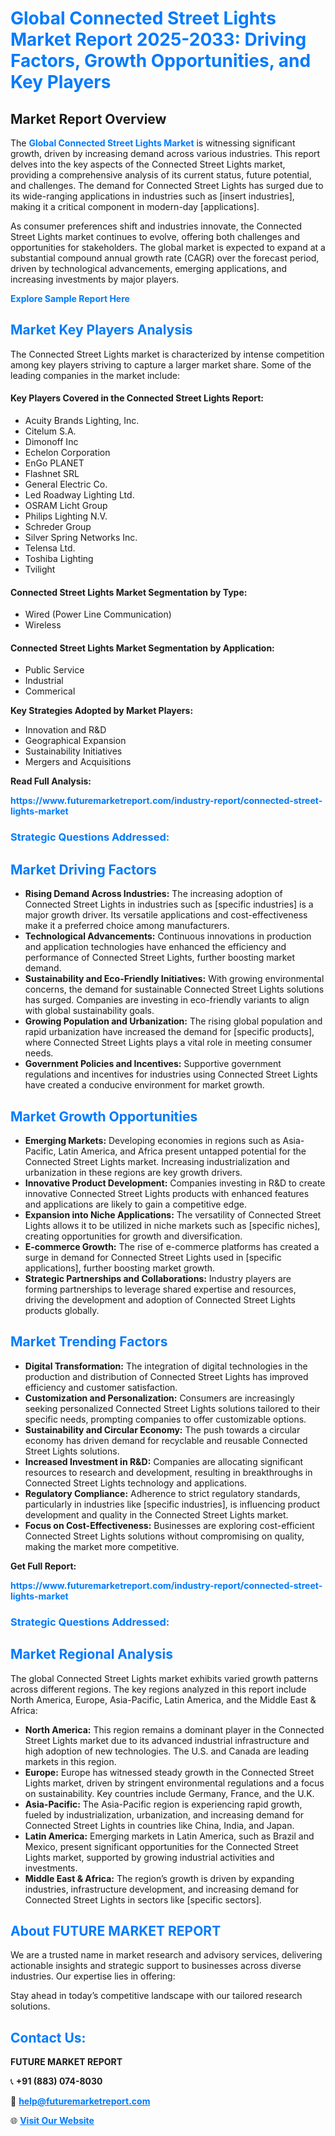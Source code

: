 <h1 style="color: #007BFF;">Global Connected Street Lights Market Report 2025-2033: Driving Factors, Growth Opportunities, and Key Players</h1>

<section id="overview">
<h2>Market Report Overview</h2>
<p>The <a href="https://www.futuremarketreport.com/industry-report/connected-street-lights-market" style="color: #007BFF; text-decoration: none;"><strong>Global Connected Street Lights Market</strong></a> is witnessing significant growth, driven by increasing demand across various industries. This report delves into the key aspects of the Connected Street Lights market, providing a comprehensive analysis of its current status, future potential, and challenges. The demand for Connected Street Lights has surged due to its wide-ranging applications in industries such as [insert industries], making it a critical component in modern-day [applications].</p>
<p>As consumer preferences shift and industries innovate, the Connected Street Lights market continues to evolve, offering both challenges and opportunities for stakeholders. The global market is expected to expand at a substantial compound annual growth rate (CAGR) over the forecast period, driven by technological advancements, emerging applications, and increasing investments by major players.</p>
</section>

<section id="overview">
<p><a href="https://www.futuremarketreport.com/request-sample/reportId=55563" style="color: #007BFF; text-decoration: none;"><strong>Explore Sample Report Here</strong></a></p>
</section>

<section id="key-players">
<h2 style="color: #007BFF;">Market Key Players Analysis</h2>
<p>The Connected Street Lights market is characterized by intense competition among key players striving to capture a larger market share. Some of the leading companies in the market include:</p>
<h4>Key Players Covered in the Connected Street Lights Report:</h4>
<ul><li>Acuity Brands Lighting, Inc.</li><li>Citelum S.A.</li><li>Dimonoff Inc</li><li>Echelon Corporation</li><li>EnGo PLANET</li><li>Flashnet SRL</li><li>General Electric Co.</li><li>Led Roadway Lighting Ltd.</li><li>OSRAM Licht Group</li><li>Philips Lighting N.V.</li><li>Schreder Group</li><li>Silver Spring Networks Inc.</li><li>Telensa Ltd.</li><li>Toshiba Lighting</li><li>Tvilight</li></ul>
<h4>Connected Street Lights Market Segmentation by Type:</h4>
<ul><li>Wired (Power Line Communication)</li><li>Wireless</li></ul>

<h4>Connected Street Lights Market Segmentation by Application:</h4>
<ul><li>Public Service</li><li>Industrial</li><li>Commerical</li></ul>
<p><strong>Key Strategies Adopted by Market Players:</strong></p>
<ul>
<li>Innovation and R&D</li>
<li>Geographical Expansion</li>
<li>Sustainability Initiatives</li>
<li>Mergers and Acquisitions</li>
</ul>
</section>

<section>
<p><strong>Read Full Analysis: </strong></p><a href="https://www.futuremarketreport.com/industry-report/connected-street-lights-market" style="color: #007BFF; text-decoration: none;"><strong>https://www.futuremarketreport.com/industry-report/connected-street-lights-market</strong></a>
<h3 style="color: #007BFF;">Strategic Questions Addressed:</h3>
</section>

<section id="driving-factors">
<h2 style="color: #007BFF;">Market Driving Factors</h2>
<ul>
<li><strong>Rising Demand Across Industries:</strong> The increasing adoption of Connected Street Lights in industries such as [specific industries] is a major growth driver. Its versatile applications and cost-effectiveness make it a preferred choice among manufacturers.</li>
<li><strong>Technological Advancements:</strong> Continuous innovations in production and application technologies have enhanced the efficiency and performance of Connected Street Lights, further boosting market demand.</li>
<li><strong>Sustainability and Eco-Friendly Initiatives:</strong> With growing environmental concerns, the demand for sustainable Connected Street Lights solutions has surged. Companies are investing in eco-friendly variants to align with global sustainability goals.</li>
<li><strong>Growing Population and Urbanization:</strong> The rising global population and rapid urbanization have increased the demand for [specific products], where Connected Street Lights plays a vital role in meeting consumer needs.</li>
<li><strong>Government Policies and Incentives:</strong> Supportive government regulations and incentives for industries using Connected Street Lights have created a conducive environment for market growth.</li>
</ul>
</section>

<section id="growth-opportunities">
<h2 style="color: #007BFF;">Market Growth Opportunities</h2>
<ul>
<li><strong>Emerging Markets:</strong> Developing economies in regions such as Asia-Pacific, Latin America, and Africa present untapped potential for the Connected Street Lights market. Increasing industrialization and urbanization in these regions are key growth drivers.</li>
<li><strong>Innovative Product Development:</strong> Companies investing in R&D to create innovative Connected Street Lights products with enhanced features and applications are likely to gain a competitive edge.</li>
<li><strong>Expansion into Niche Applications:</strong> The versatility of Connected Street Lights allows it to be utilized in niche markets such as [specific niches], creating opportunities for growth and diversification.</li>
<li><strong>E-commerce Growth:</strong> The rise of e-commerce platforms has created a surge in demand for Connected Street Lights used in [specific applications], further boosting market growth.</li>
<li><strong>Strategic Partnerships and Collaborations:</strong> Industry players are forming partnerships to leverage shared expertise and resources, driving the development and adoption of Connected Street Lights products globally.</li>
</ul>
</section>

<section id="trending-factors">
<h2 style="color: #007BFF;">Market Trending Factors</h2>
<ul>
<li><strong>Digital Transformation:</strong> The integration of digital technologies in the production and distribution of Connected Street Lights has improved efficiency and customer satisfaction.</li>
<li><strong>Customization and Personalization:</strong> Consumers are increasingly seeking personalized Connected Street Lights solutions tailored to their specific needs, prompting companies to offer customizable options.</li>
<li><strong>Sustainability and Circular Economy:</strong> The push towards a circular economy has driven demand for recyclable and reusable Connected Street Lights solutions.</li>
<li><strong>Increased Investment in R&D:</strong> Companies are allocating significant resources to research and development, resulting in breakthroughs in Connected Street Lights technology and applications.</li>
<li><strong>Regulatory Compliance:</strong> Adherence to strict regulatory standards, particularly in industries like [specific industries], is influencing product development and quality in the Connected Street Lights market.</li>
<li><strong>Focus on Cost-Effectiveness:</strong> Businesses are exploring cost-efficient Connected Street Lights solutions without compromising on quality, making the market more competitive.</li>
</ul>
</section>

<section>
<p><strong>Get Full Report: </strong></p><a href="https://www.futuremarketreport.com/industry-report/connected-street-lights-market" style="color: #007BFF; text-decoration: none;"><strong>https://www.futuremarketreport.com/industry-report/connected-street-lights-market</strong></a>
<h3 style="color: #007BFF;">Strategic Questions Addressed:</h3>
</section>


<section id="regional-analysis">
<h2 style="color: #007BFF;">Market Regional Analysis</h2>
<p>The global Connected Street Lights market exhibits varied growth patterns across different regions. The key regions analyzed in this report include North America, Europe, Asia-Pacific, Latin America, and the Middle East & Africa:</p>
<ul>
<li><strong>North America:</strong> This region remains a dominant player in the Connected Street Lights market due to its advanced industrial infrastructure and high adoption of new technologies. The U.S. and Canada are leading markets in this region.</li>
<li><strong>Europe:</strong> Europe has witnessed steady growth in the Connected Street Lights market, driven by stringent environmental regulations and a focus on sustainability. Key countries include Germany, France, and the U.K.</li>
<li><strong>Asia-Pacific:</strong> The Asia-Pacific region is experiencing rapid growth, fueled by industrialization, urbanization, and increasing demand for Connected Street Lights in countries like China, India, and Japan.</li>
<li><strong>Latin America:</strong> Emerging markets in Latin America, such as Brazil and Mexico, present significant opportunities for the Connected Street Lights market, supported by growing industrial activities and investments.</li>
<li><strong>Middle East & Africa:</strong> The region’s growth is driven by expanding industries, infrastructure development, and increasing demand for Connected Street Lights in sectors like [specific sectors].</li>
</ul>
</section>

<footer>
<h2 style="color: #007BFF;">About FUTURE MARKET REPORT</h2>
<p>We are a trusted name in market research and advisory services, delivering actionable insights and strategic support to businesses across diverse industries. Our expertise lies in offering:</p>

<p>Stay ahead in today’s competitive landscape with our tailored research solutions.</p>

<h2 style="color: #007BFF;">Contact Us:</h2>
<p><strong>FUTURE MARKET REPORT</strong></p>
<p>📞 <strong>+91 (883) 074-8030</strong></p>
<p>📧 <strong><a href="mailto:help@futuremarketreport.com" style="color: #007BFF;">help@futuremarketreport.com</a></strong></p>
<p>🌐 <strong><a href="https://www.futuremarketreport.com/" style="color: #007BFF;">Visit Our Website</a></strong></p>
</footer>